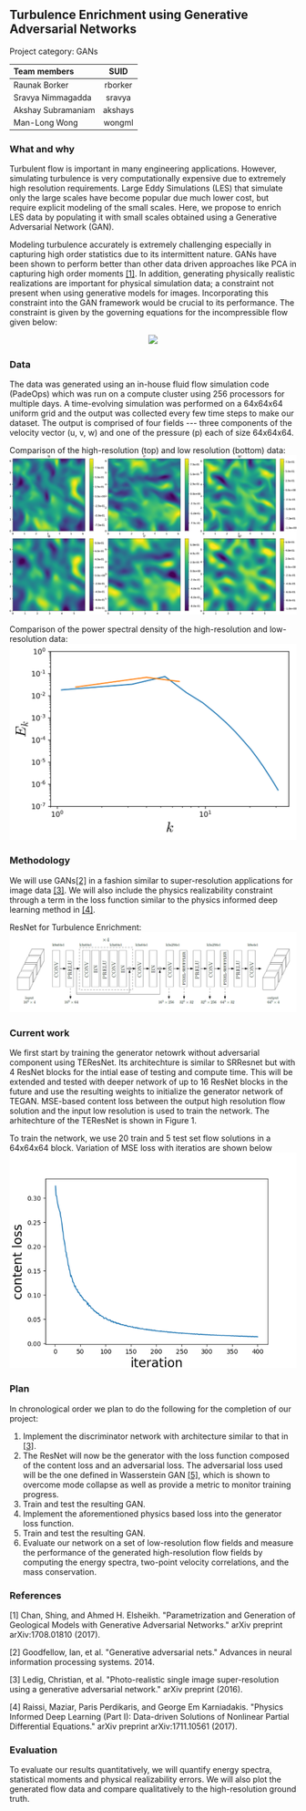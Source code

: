 ## Turbulence Enrichment using Generative Adversarial Networks
Project category: GANs

| **Team members**     | **SUID**   |
|:---------------------|:----------:|
| Raunak Borker        | rborker    |
| Sravya Nimmagadda    | sravya     |
| Akshay Subramaniam   | akshays    |
| Man-Long Wong        | wongml     |

### What and why
Turbulent flow is important in many engineering applications. However, simulating turbulence is very computationally expensive due to extremely high resolution requirements. Large Eddy Simulations (LES) that simulate only the large scales have become popular due much lower cost, but require explicit modeling of the small scales. Here, we propose to enrich LES data by populating it with small scales obtained using a Generative Adversarial Network (GAN).

Modeling turbulence accurately is extremely challenging especially in capturing high order statistics due to its intermittent nature. GANs have been shown to perform better than other data driven approaches like PCA in capturing high order moments [[1]](https://arxiv.org/pdf/1708.01810.pdf). In addition, generating physically realistic realizations are important for physical simulation data; a constraint not present when using generative models for images. Incorporating this constraint into the GAN framework would be crucial to its performance. The constraint is given by the governing equations for the incompressible flow given below:

<p align="center">
  <img src="https://latex.codecogs.com/gif.latex?%5Cbegin%7Balign*%7D%20%5Cnabla%20%5Ccdot%20%5Cmathbf%7Bu%7D%20%26%3D%200%20%5C%5C%20%5Cfrac%7B%5Cpartial%20%5Cmathbf%7Bu%7D%7D%7B%5Cpartial%20t%7D%20&plus;%20%5Cleft%28%20%5Cmathbf%7Bu%7D%20%5Ccdot%20%5Cnabla%20%5Cright%29%20%5Cmathbf%7Bu%7D%20%26%3D%20-%5Cnabla%20p%20&plus;%20%5Cfrac%7B1%7D%7BRe%7D%20%5Cnabla%5E2%20%5Cmathbf%7Bu%7D%20%5Cend%7Balign*%7D">
</p>

### Data
The data was generated using an in-house fluid flow simulation code (PadeOps) which was run on a compute cluster using 256 processors for multiple days. A time-evolving simulation was performed on a 64x64x64 uniform grid and the output was collected every few time steps to make our dataset. The output is comprised of four fields --- three components of the velocity vector (u, v, w) and one of the pressure (p) each of size 64x64x64. 

Comparison of the high-resolution (top) and low resolution (bottom) data:
![Data](figures/HIT_064_compare.png "Data")

Comparison of the power spectral density of the high-resolution and low-resolution data:
![Spectra](figures/HIT_064_spectra.svg "Spectra")

### Methodology
We will use GANs[[2]](https://arxiv.org/pdf/1406.2661.pdf) in a fashion similar to super-resolution applications for image data [[3]](https://arxiv.org/pdf/1609.04802.pdf). We will also include the physics realizability constraint through a term in the loss function similar to the physics informed deep learning method in [[4]](https://arxiv.org/pdf/1711.10561.pdf).

ResNet for Turbulence Enrichment:
![ResNet](figures/NN.png "ResNet")

### Current work
We first start by training the generator netowrk without adversarial component using TEResNet. Its architechture is similar to SRResnet but with 4 ResNet blocks for the intial ease of testing and compute time. This will be extended and tested with deeper network of up to 16 ResNet blocks in the future and use the resulting weights to initialize the generator network of TEGAN. MSE-based content loss between the output high resolution flow solution and the input low resolution is used to train the network. The arhitechture of the TEResNet is shown in Figure 1.

To train the network, we use 20 train and 5 test set flow solutions in a 64x64x64 block. Variation of MSE loss with iteratios are shown below
![loss](figures/content_loss.png "loss")

### Plan
In chronological order we plan to do the following for the completion of our project:
1. Implement the discriminator network with architecture similar to that in [[3]](https://arxiv.org/pdf/1609.04802.pdf).
2. The ResNet will now be the generator with the loss function composed of the content loss and an adversarial loss. The adversarial loss used will be the one defined in Wasserstein GAN [[5]](https://arxiv.org/abs/1701.07875), which is shown to overcome mode collapse as well as provide a metric to monitor training progress.  
3. Train and test the resulting GAN.
4. Implement the aforementioned physics based loss into the generator loss function. 
5. Train and test the resulting GAN.
6. Evaluate our network on a set of low-resolution flow fields and measure the performance of the generated high-resolution flow fields by computing the energy spectra, two-point velocity correlations, and the mass conservation. 

### References
[1] Chan, Shing, and Ahmed H. Elsheikh. "Parametrization and Generation of Geological Models with Generative Adversarial Networks." arXiv preprint arXiv:1708.01810 (2017).

[2] Goodfellow, Ian, et al. "Generative adversarial nets." Advances in neural information processing systems. 2014.

[3] Ledig, Christian, et al. "Photo-realistic single image super-resolution using a generative adversarial network." arXiv preprint (2016).

[4] Raissi, Maziar, Paris Perdikaris, and George Em Karniadakis. "Physics Informed Deep Learning (Part I): Data-driven Solutions of Nonlinear Partial Differential Equations." arXiv preprint arXiv:1711.10561 (2017).

### Evaluation
To evaluate our results quantitatively, we will quantify energy spectra, statistical moments and physical realizability errors. We will also plot the generated flow data and compare qualitatively to the high-resolution ground truth.
